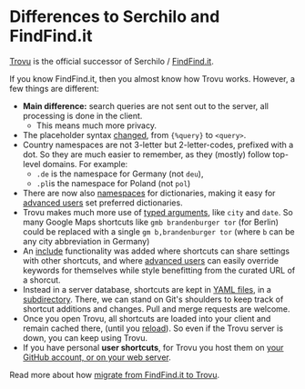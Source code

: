 # Differences to Serchilo and FindFind.it

[Trovu](https://trovu.net/) is the official successor of Serchilo / [FindFind.it](https://www.findfind.it/).

If you know FindFind.it, then you almost know how Trovu works. However, a few things are different:

-   **Main difference:** search queries are not sent out to the server, all processing is done in the client.
    -   This means much more privacy.
-   The placeholder syntax [changed](../shortcuts/url.md), from `{%query}` to `<query>`.
-   Country namespaces are not 3-letter but 2-letter-codes, prefixed with a dot. So they are much easier to remember, as they (mostly) follow top-level domains. For example:
    -   `.de` is the namespace for Germany (not `deu`),
    -   `.pl`is the namespace for Poland (not `pol`)
-   There are now also [namespaces](../shortcuts/namespaces.md) for dictionaries, making it easy for [advanced users](../users/advanced.md) set preferred dictionaries.
-   Trovu makes much more use of [typed arguments](../shortcuts/url.md), like `city` and `date`. So many Google Maps shortcuts like `gmb brandenburger tor` (for Berlin) could be replaced with a single `gm b,brandenburger tor` (where `b` can be any city abbreviation in Germany)
-   An [include](../shortcuts/include.md) functionality was added where shortcuts can share settings with other shortcuts, and where [advanced users](../users/advanced.md) can easily override keywords for themselves while style benefitting from the curated URL of a shorcut.
-   Instead in a server database, shortcuts are kept in [YAML files](../shortcuts/namespaces.md), in a [subdirectory](https://github.com/trovu/trovu/tree/master/data/). There, we can stand on Git's shoulders to keep track of shortcut additions and changes. Pull and merge requests are welcome.
-   Once you open Trovu, all shortcuts are loaded into your client and remain cached there, (until you [reload](../users/troubleshooting.md#i-edited-a-shortcut-but-it-has-no-effect)). So even if the Trovu server is down, you can keep using Trovu.
-   If you have personal **user shortcuts**, for Trovu you host them on [your GitHub account, or on your web server](../users/advanced.md).

Read more about how [migrate from FindFind.it to Trovu](migrate.md).
